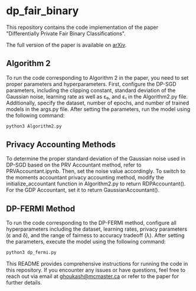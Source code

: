 # dp_fair_binary

This repository contains the code implementation of the paper "Differentially Private Fair Binary Classifications".

The full version of the paper is available on [arXiv](https://arxiv.org/abs/2402.15603).

## Algorithm 2

To run the code corresponding to Algorithm 2 in the paper, you need to set proper parameters and hyperparameters. First, configure the DP-SGD parameters, including the clipping constant, standard deviation of the Gaussian noise, learning rate as well as ε₀, and ε₁ in the Algorithm2.py file. Additionally, specify the dataset, number of epochs, and number of trained models in the args.py file. After setting the parameters, run the model using the following command:

```bash
python3 Algorithm2.py
```

## Privacy Accounting Methods

To determine the proper standard deviation of the Gaussian noise used in DP-SGD based on the PRV Accountant method, refer to PRVAccountant.ipynb. Then, set the noise value accordingly. To switch to the moments accountant privacy accounting method, modify the initialize_accountant function in Algorithm2.py to return RDPAccountant(). For the GDP Accountant, set it to return GaussianAccountant().

## DP-FERMI Method

To run the code corresponding to the DP-FERMI method, configure all hyperparameters including the dataset, learning rates, privacy parameters (ε and δ), and the range of fairness to accuracy tradeoff (λ). After setting the parameters, execute the model using the following command:

```bash
python3 dp_fermi.py
```

This README provides comprehensive instructions for running the code in this repository. If you encounter any issues or have questions, feel free to reach out via email at [ghoukash@mcmaster.ca](mailto:ghoukash@mcmaster.ca) or refer to the paper for further details.


